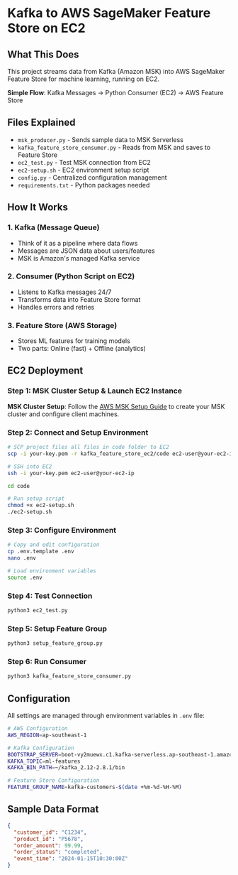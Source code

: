 # Kafka to AWS SageMaker Feature Store on EC2

## What This Does

This project streams data from Kafka (Amazon MSK) into AWS SageMaker Feature Store for machine learning, running on EC2.

**Simple Flow**: Kafka Messages → Python Consumer (EC2) → AWS Feature Store

## Files Explained

- `msk_producer.py` - Sends sample data to MSK Serverless
- `kafka_feature_store_consumer.py` - Reads from MSK and saves to Feature Store
- `ec2_test.py` - Test MSK connection from EC2
- `ec2-setup.sh` - EC2 environment setup script
- `config.py` - Centralized configuration management
- `requirements.txt` - Python packages needed

## How It Works

### 1. Kafka (Message Queue)
- Think of it as a pipeline where data flows
- Messages are JSON data about users/features
- MSK is Amazon's managed Kafka service

### 2. Consumer (Python Script on EC2)
- Listens to Kafka messages 24/7
- Transforms data into Feature Store format
- Handles errors and retries

### 3. Feature Store (AWS Storage)
- Stores ML features for training models
- Two parts: Online (fast) + Offline (analytics)

## EC2 Deployment

### Step 1: MSK Cluster Setup & Launch EC2 Instance

**MSK Cluster Setup**: Follow the [AWS MSK Setup Guide](https://render.skillbuilder.aws/?module_id=PF9TTGHSCQ%3A001.000.000&product_id=V9JZ6N96HR%3A001.000.000&registration_id=5b32a51f-3230-50f4-94fd-ea7157725baf&navigation=digital) to create your MSK cluster and configure client machines.

### Step 2: Connect and Setup Environment
```bash
# SCP project files all files in code folder to EC2
scp -i your-key.pem -r kafka_feature_store_ec2/code ec2-user@your-ec2-ip:~

# SSH into EC2
ssh -i your-key.pem ec2-user@your-ec2-ip

cd code

# Run setup script
chmod +x ec2-setup.sh
./ec2-setup.sh
```

### Step 3: Configure Environment
```bash
# Copy and edit configuration
cp .env.template .env
nano .env

# Load environment variables
source .env
```

### Step 4: Test Connection
```bash
python3 ec2_test.py
```

### Step 5: Setup Feature Group
```bash
python3 setup_feature_group.py
```

### Step 6: Run Consumer
```bash
python3 kafka_feature_store_consumer.py
```

## Configuration

All settings are managed through environment variables in `.env` file:

```bash
# AWS Configuration
AWS_REGION=ap-southeast-1

# Kafka Configuration
BOOTSTRAP_SERVER=boot-vy2muewx.c1.kafka-serverless.ap-southeast-1.amazonaws.com:9098
KAFKA_TOPIC=ml-features
KAFKA_BIN_PATH=~/kafka_2.12-2.8.1/bin

# Feature Store Configuration
FEATURE_GROUP_NAME=kafka-customers-$(date +%m-%d-%H-%M)
```

## Sample Data Format

```json
{
  "customer_id": "C1234",
  "product_id": "P5678",
  "order_amount": 99.99,
  "order_status": "completed",
  "event_time": "2024-01-15T10:30:00Z"
}
```

